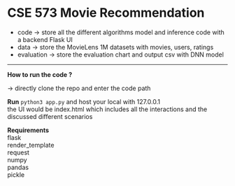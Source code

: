 # CSE 573 Movie Recommendation

- code
  -> store all the different algorithms model and inference code with a backend Flask UI
- data
  -> store the MovieLens 1M datasets with movies, users, ratings
- evaluation
  -> store the evaluation chart and output csv with DNN model

***
**How to run the code ?**

-> directly clone the repo and enter the code path

**Run** `python3 app.py` and host your local with 127.0.0.1
<br>the UI would be index.html which includes all the interactions and the discussed different scenarios

**Requirements**
<br>
flask<br>
render_template<br>
request<br>
numpy<br>
pandas<br>
pickle<br>
